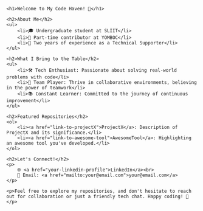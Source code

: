 <!DOCTYPE html>
<html lang="en">

<head>
    <meta charset="UTF-8">
    <meta name="viewport" content="width=device-width, initial-scale=1.0">
    <title>MyGitHubProfile</title>
</head>

<body>

    <h1>Welcome to My Code Haven! 🚀</h1>

    <h2>About Me</h2>
    <ul>
        <li>🎓 Undergraduate student at SLIIT</li>
        <li>💼 Part-time contributor at YOMBOC</li>
        <li>🔧 Two years of experience as a Technical Supporter</li>
    </ul>

    <h2>What I Bring to the Table</h2>
    <ul>
        <li>🛠️ Tech Enthusiast: Passionate about solving real-world problems with code</li>
        <li>🤝 Team Player: Thrive in collaborative environments, believing in the power of teamwork</li>
        <li>📚 Constant Learner: Committed to the journey of continuous improvement</li>
    </ul>

    <h2>Featured Repositories</h2>
    <ol>
        <li><a href="link-to-projectX">ProjectX</a>: Description of ProjectX and its significance.</li>
        <li><a href="link-to-awesome-tool">AwesomeTool</a>: Highlighting an awesome tool you've developed.</li>
    </ol>

    <h2>Let's Connect!</h2>
    <p>
        🌐 <a href="your-linkedin-profile">LinkedIn</a><br>
        📧 Email: <a href="mailto:your@email.com">your@email.com</a>
    </p>

    <p>Feel free to explore my repositories, and don't hesitate to reach out for collaboration or just a friendly tech chat. Happy coding! 🚀</p>

</body>

</html>

